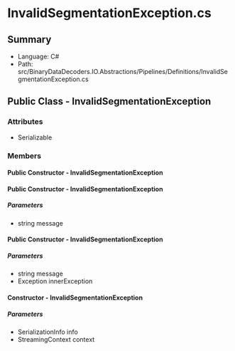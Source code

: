 ﻿# InvalidSegmentationException.cs

## Summary

* Language: C#
* Path: src/BinaryDataDecoders.IO.Abstractions/Pipelines/Definitions/InvalidSegmentationException.cs

## Public Class - InvalidSegmentationException

### Attributes

 - Serializable

### Members

#### Public Constructor - InvalidSegmentationException


#### Public Constructor - InvalidSegmentationException

#####  Parameters

 - string message 

#### Public Constructor - InvalidSegmentationException

#####  Parameters

 - string message 
 - Exception innerException 

#### Constructor - InvalidSegmentationException

#####  Parameters

 - SerializationInfo info 
 - StreamingContext context 

